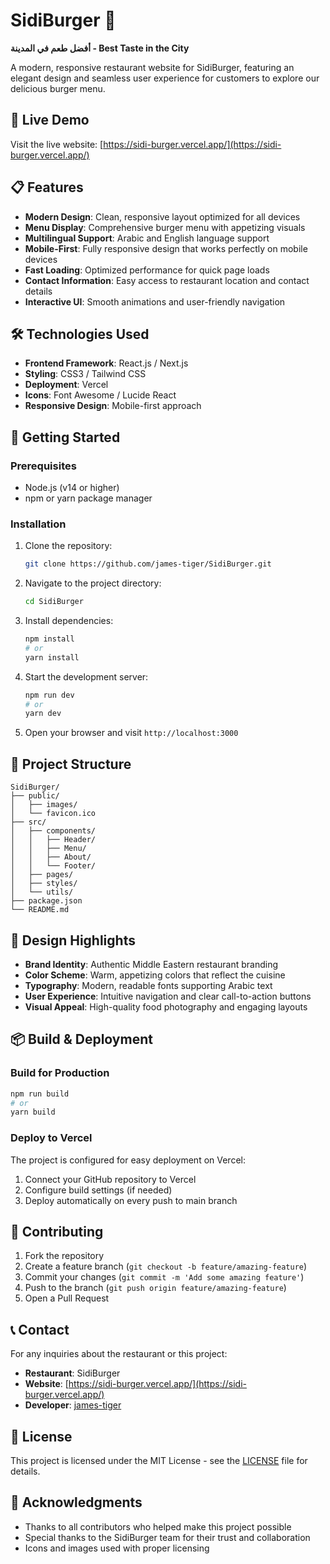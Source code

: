 # SidiBurger 🍔

**أفضل طعم في المدينة - Best Taste in the City**

A modern, responsive restaurant website for SidiBurger, featuring an elegant design and seamless user experience for customers to explore our delicious burger menu.

## 🌟 Live Demo

Visit the live website: [https://sidi-burger.vercel.app/](https://sidi-burger.vercel.app/)

## 📋 Features

- **Modern Design**: Clean, responsive layout optimized for all devices
- **Menu Display**: Comprehensive burger menu with appetizing visuals
- **Multilingual Support**: Arabic and English language support
- **Mobile-First**: Fully responsive design that works perfectly on mobile devices
- **Fast Loading**: Optimized performance for quick page loads
- **Contact Information**: Easy access to restaurant location and contact details
- **Interactive UI**: Smooth animations and user-friendly navigation

## 🛠️ Technologies Used

- **Frontend Framework**: React.js / Next.js
- **Styling**: CSS3 / Tailwind CSS
- **Deployment**: Vercel
- **Icons**: Font Awesome / Lucide React
- **Responsive Design**: Mobile-first approach

## 🚀 Getting Started

### Prerequisites

- Node.js (v14 or higher)
- npm or yarn package manager

### Installation

1. Clone the repository:
   ```bash
   git clone https://github.com/james-tiger/SidiBurger.git
   ```

2. Navigate to the project directory:
   ```bash
   cd SidiBurger
   ```

3. Install dependencies:
   ```bash
   npm install
   # or
   yarn install
   ```

4. Start the development server:
   ```bash
   npm run dev
   # or
   yarn dev
   ```

5. Open your browser and visit `http://localhost:3000`

## 📱 Project Structure

```
SidiBurger/
├── public/
│   ├── images/
│   └── favicon.ico
├── src/
│   ├── components/
│   │   ├── Header/
│   │   ├── Menu/
│   │   ├── About/
│   │   └── Footer/
│   ├── pages/
│   ├── styles/
│   └── utils/
├── package.json
└── README.md
```

## 🎨 Design Highlights

- **Brand Identity**: Authentic Middle Eastern restaurant branding
- **Color Scheme**: Warm, appetizing colors that reflect the cuisine
- **Typography**: Modern, readable fonts supporting Arabic text
- **User Experience**: Intuitive navigation and clear call-to-action buttons
- **Visual Appeal**: High-quality food photography and engaging layouts

## 📦 Build & Deployment

### Build for Production

```bash
npm run build
# or
yarn build
```

### Deploy to Vercel

The project is configured for easy deployment on Vercel:

1. Connect your GitHub repository to Vercel
2. Configure build settings (if needed)
3. Deploy automatically on every push to main branch

## 🤝 Contributing

1. Fork the repository
2. Create a feature branch (`git checkout -b feature/amazing-feature`)
3. Commit your changes (`git commit -m 'Add some amazing feature'`)
4. Push to the branch (`git push origin feature/amazing-feature`)
5. Open a Pull Request

## 📞 Contact

For any inquiries about the restaurant or this project:

- **Restaurant**: SidiBurger
- **Website**: [https://sidi-burger.vercel.app/](https://sidi-burger.vercel.app/)
- **Developer**: [james-tiger](https://github.com/james-tiger)

## 📄 License

This project is licensed under the MIT License - see the [LICENSE](LICENSE) file for details.

## 🙏 Acknowledgments

- Thanks to all contributors who helped make this project possible
- Special thanks to the SidiBurger team for their trust and collaboration
- Icons and images used with proper licensing
